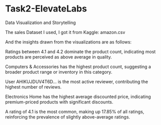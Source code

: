 # Task2-ElevateLabs
Data Visualization and Storytelling

The sales Dataset I used, I got it from Kaggle: amazon.csv

And the insights drawn from the visualizations are as follows: 

Ratings between 4.1 and 4.2 dominate the product count, indicating most products are perceived as above average in quality.

Computers & Accessories has the highest product count, suggesting a broader product range or inventory in this category.

User AHIKUJDUV4T6D... is the most active reviewer, contributing the highest number of reviews.

Electronics Home has the highest average discounted price, indicating premium-priced products with significant discounts.

A rating of 4.1 is the most common, making up 17.85% of all ratings, reinforcing the prevalence of slightly above-average ratings.

 
